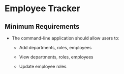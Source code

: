 # Employee Tracker



## Minimum Requirements



* The command-line application should allow users to:

  * Add departments, roles, employees

  * View departments, roles, employees

  * Update employee roles












